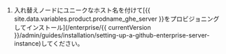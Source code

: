 1. 入れ替えノードにユニークなホスト名を付けて[{{ site.data.variables.product.prodname_ghe_server }}をプロビジョニングしてインストール](/enterprise/{{ currentVersion }}/admin/guides/installation/setting-up-a-github-enterprise-server-instance)してください。
